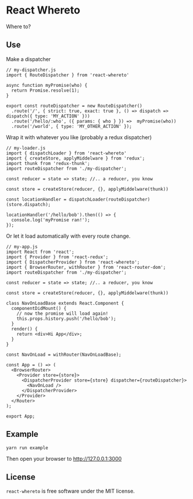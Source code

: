 # React Whereto

Where to?

## Use

Make a dispatcher

```
// my-dispatcher.js
import { RouteDispatcher } from 'react-whereto'

async function myPromise(who) {
  return Promise.resolve(1);
}

export const routeDispatcher = new RouteDispatcher()
  .route('/', { strict: true, exact: true }, () => dispatch => dispatch({ type: 'MY_ACTION' }))
  .route('/hello/:who', ({ params: { who } }) =>  myPromise(who))
  .route('/world', { type: 'MY_OTHER_ACTION' });

```

Wrap it with whatever you like (probably a redux dispatcher)

```
// my-loader.js
import { dispatchLoader } from 'react-whereto'
import { createStore, applyMiddelware } from 'redux';
import thunk from 'redux-thunk';
import routeDispatcher from './my-dispatcher';

const reducer = state => state; //.. a reducer, you know

const store = createStore(reducer, {}, applyMiddelware(thunk))

const locationHandler = dispatchLoader(routeDispatcher)(store.dispatch);

locationHandler('/hello/bob').then(() => {
  console.log('myPromise ran!');
});

```

Or let it load automatically with every route change.

```
// my-app.js
import React from 'react';
import { Provider } from 'react-redux';
import { DispatcherProvider } from 'react-whereto';
import { BrowserRouter, withRouter } from 'react-router-dom';
import routeDispatcher from './my-dispatcher';

const reducer = state => state; //.. a reducer, you know

const store = createStore(reducer, {}, applyMiddelware(thunk))

class NavOnLoadBase extends React.Component {
  componentDidMount() {
    // now the promise will load again!
    this.props.history.push('/hello/bob');
  }
  render() {
    return <div>Hi App</div>;
  }
}

const NavOnLoad = withRouter(NavOnLoadBase);

const App = () => (
  <BrowserRouter>
    <Provider store={store}>
      <DispatcherProvider store={store} dispatcher={routeDispatcher}>
        <NavOnLoad />
      </DispatcherProvider>
    </Provider>
  </Router>
);

export App;

```

## Example

```
yarn run example
```

Then open your browser to http://127.0.0.1:3000

## License

`react-whereto` is free software under the MIT license.
